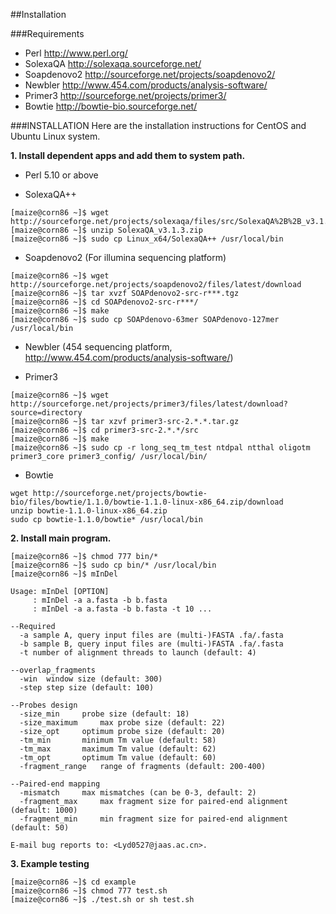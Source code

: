 ##Installation

###Requirements
- Perl http://www.perl.org/
- SolexaQA http://solexaqa.sourceforge.net/
- Soapdenovo2 http://sourceforge.net/projects/soapdenovo2/ 
- Newbler http://www.454.com/products/analysis-software/
- Primer3 http://sourceforge.net/projects/primer3/
- Bowtie http://bowtie-bio.sourceforge.net/


###INSTALLATION
Here are the installation instructions for CentOS and Ubuntu Linux system.

**1. Install dependent apps and add them to system path.**

- Perl 5.10 or above

- SolexaQA++
```
[maize@corn86 ~]$ wget http://sourceforge.net/projects/solexaqa/files/src/SolexaQA%2B%2B_v3.1.3.zip/download
[maize@corn86 ~]$ unzip SolexaQA_v3.1.3.zip
[maize@corn86 ~]$ sudo cp Linux_x64/SolexaQA++ /usr/local/bin
```

- Soapdenovo2 (For illumina sequencing platform)
```
[maize@corn86 ~]$ wget http://sourceforge.net/projects/soapdenovo2/files/latest/download
[maize@corn86 ~]$ tar xvzf SOAPdenovo2-src-r***.tgz
[maize@corn86 ~]$ cd SOAPdenovo2-src-r***/
[maize@corn86 ~]$ make
[maize@corn86 ~]$ sudo cp SOAPdenovo-63mer SOAPdenovo-127mer /usr/local/bin
```

- Newbler (454 sequencing platform, http://www.454.com/products/analysis-software/)

- Primer3
```
[maize@corn86 ~]$ wget http://sourceforge.net/projects/primer3/files/latest/download?source=directory
[maize@corn86 ~]$ tar xzvf primer3-src-2.*.*.tar.gz
[maize@corn86 ~]$ cd primer3-src-2.*.*/src
[maize@corn86 ~]$ make
[maize@corn86 ~]$ sudo cp -r long_seq_tm_test ntdpal ntthal oligotm primer3_core primer3_config/ /usr/local/bin/
```

- Bowtie
```
wget http://sourceforge.net/projects/bowtie-bio/files/bowtie/1.1.0/bowtie-1.1.0-linux-x86_64.zip/download
unzip bowtie-1.1.0-linux-x86_64.zip
sudo cp bowtie-1.1.0/bowtie* /usr/local/bin
```

**2. Install main program.**
```
[maize@corn86 ~]$ chmod 777 bin/*
[maize@corn86 ~]$ sudo cp bin/* /usr/local/bin
[maize@corn86 ~]$ mInDel

Usage: mInDel [OPTION] 
     : mInDel -a a.fasta -b b.fasta
     : mInDel -a a.fasta -b b.fasta -t 10 ...

--Required
  -a sample A, query input files are (multi-)FASTA .fa/.fasta
  -b sample B, query input files are (multi-)FASTA .fa/.fasta
  -t number of alignment threads to launch (default: 4)

--overlap_fragments
  -win	window size (default: 300)
  -step	step size (default: 100)

--Probes design
  -size_min		probe size (default: 18)
  -size_maximum		max probe size (default: 22)
  -size_opt		optimum probe size (default: 20)
  -tm_min		minimum Tm value (default: 58)
  -tm_max		maximum Tm value (default: 62)
  -tm_opt		optimum Tm value (default: 60)
  -fragment_range	range of fragments (default: 200-400)

--Paired-end mapping
  -mismatch		max mismatches (can be 0-3, default: 2)
  -fragment_max		max fragment size for paired-end alignment (default: 1000)
  -fragment_min		min fragment size for paired-end alignment (default: 50)

E-mail bug reports to: <Lyd0527@jaas.ac.cn>.
```

**3. Example testing**
```
[maize@corn86 ~]$ cd example
[maize@corn86 ~]$ chmod 777 test.sh 
[maize@corn86 ~]$ ./test.sh or sh test.sh 
```
